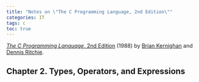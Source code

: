 ```yaml
---
title: "Notes on \"The C Programming Language, 2nd Edition\""
categories: IT
tags: c
toc: true
---
```


[*The C Programming Language*, 2nd Edition](https://www.amazon.com/dp/0131103628) (1988) by [Brian Kernighan](https://en.wikipedia.org/wiki/Brian_Kernighan) and [Dennis Ritchie](https://en.wikipedia.org/wiki/Dennis_Ritchie).

## Chapter 2. Types, Operators, and Expressions
